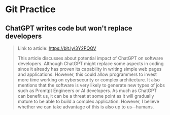 # Git Practice

## ChatGPT writes code but won't replace developers
> Link to article: https://bit.ly/3Y2PQQV
>
> This article discusses about potential impact of ChatGPT on software developers. Although ChatGPT might replace some aspects in coding since it already has proven its capability in writing simple web pages and applications. However, this could allow programmers to invest more time working on cybersecurity or complex architecture. It also mentions that the software is very likely to generate new types of jobs such as Promtpt Engineers or AI developers. As much as ChatGPT can benefit us, it can be a threat at some point as it will gradually mature to be able to build a complex application. However, I believe whether we can take advantage of this is also up to us--humans. 




